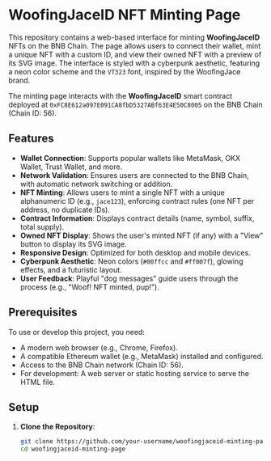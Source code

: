 # WoofingJaceID NFT Minting Page

This repository contains a web-based interface for minting **WoofingJaceID** NFTs on the BNB Chain. The page allows users to connect their wallet, mint a unique NFT with a custom ID, and view their owned NFT with a preview of its SVG image. The interface is styled with a cyberpunk aesthetic, featuring a neon color scheme and the `VT323` font, inspired by the WoofingJace brand.

The minting page interacts with the **WoofingJaceID** smart contract deployed at `0xFC8E612a097E091CA8fbD5327ABf63E4E50C8005` on the BNB Chain (Chain ID: 56).

## Features

- **Wallet Connection**: Supports popular wallets like MetaMask, OKX Wallet, Trust Wallet, and more.
- **Network Validation**: Ensures users are connected to the BNB Chain, with automatic network switching or addition.
- **NFT Minting**: Allows users to mint a single NFT with a unique alphanumeric ID (e.g., `jace123`), enforcing contract rules (one NFT per address, no duplicate IDs).
- **Contract Information**: Displays contract details (name, symbol, suffix, total supply).
- **Owned NFT Display**: Shows the user's minted NFT (if any) with a "View" button to display its SVG image.
- **Responsive Design**: Optimized for both desktop and mobile devices.
- **Cyberpunk Aesthetic**: Neon colors (`#00ffcc` and `#ff007f`), glowing effects, and a futuristic layout.
- **User Feedback**: Playful "dog messages" guide users through the process (e.g., "Woof! NFT minted, pup!").

## Prerequisites

To use or develop this project, you need:
- A modern web browser (e.g., Chrome, Firefox).
- A compatible Ethereum wallet (e.g., MetaMask) installed and configured.
- Access to the BNB Chain network (Chain ID: 56).
- For development: A web server or static hosting service to serve the HTML file.

## Setup

1. **Clone the Repository**:
   ```bash
   git clone https://github.com/your-username/woofingjaceid-minting-page.git
   cd woofingjaceid-minting-page
